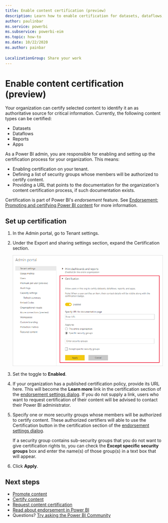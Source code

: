 ```yaml
---
title: Enable content certification (preview)
description: Learn how to enable certification for datasets, dataflows, reports, and apps.
author: paulinbar
ms.service: powerbi
ms.subservice: powerbi-eim
ms.topic: how-to
ms.date: 10/22/2020
ms.author: painbar

LocalizationGroup: Share your work
---
```

# Enable content certification (preview)

Your organization can certify selected content to identify it an as authoritative source for critical information. Currently, the following content types can be certified:
* Datasets
* Dataflows
* Reports
* Apps

As a Power BI admin, you are responsible for enabling and setting up the certification process for your organization. This means:
* Enabling certification on your tenant.
* Defining a list of security groups whose members will be authorized to certify content.
* Providing a URL that points to the documentation for the organization's content certification process, if such documentation exists.

Certification is part of Power BI's *endorsement* feature. See [Endorsement: Promoting and certifying Power BI content](../collaborate-share/service-endorsement-overview.md) for more information.

## Set up certification

1. In the Admin portal, go to Tenant settings.
1. Under the Export and sharing settings section, expand the Certification section.

   ![Set up dataset and dataflow certification](media/service-admin-setup-certification/service-admin-certification-setup-dialog.png)

1. Set the toggle to **Enabled**.
1. If your organization has a published certification policy, provide its URL here. This will become the **Learn more** link in the certification section of the [endorsement settings dialog](../connect-data/service-datasets-promote.md#request-dataset-certification). If you do not supply a link, users who want to request certification of their content will be advised to contact their Power BI administrator.
1. Specify one or more security groups whose members will be authorized to certify content. These authorized certifiers will able to use the Certification button in the certification section of the [endorsement settings dialog](../connect-data/service-datasets-promote.md#request-dataset-certification).
    
    If a security group contains sub-security groups that you do not want to give certification rights to, you can check the **Except specific security groups** box and enter the name(s) of those group(s) in a text box that will appear.
1. Click **Apply**.

## Next steps
* [Promote content](../connect-data/service-datasets-promote.md)
* [Certify content](../connect-data/service-datasets-certify.md)
* [Request content certification](../transform-model/service-dataflows-promote-certify.md#promote-a-dataflow)
* [Read about endorsement in Power BI](../transform-model/service-dataflows-promote-certify.md#certify-a-dataflow)
* Questions? [Try asking the Power BI Community](https://community.powerbi.com/)
